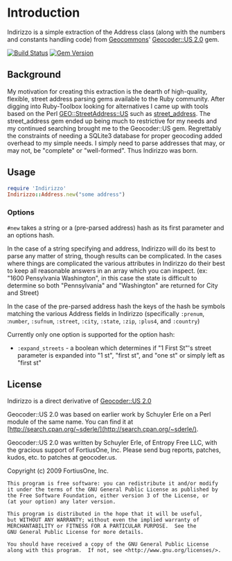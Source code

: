 # Introduction

Indirizzo is a simple extraction of the Address class (along with the numbers
and constants handling code) from [Geocommons](http://geocommons.com/)'
[Geocoder::US 2.0](https://github.com/geocommons/geocoder) gem.

[![Build Status](https://secure.travis-ci.org/daveworth/Indirizzo.png)](http://travis-ci.org/daveworth/Indirizzo)
[![Gem Version](https://badge.fury.io/rb/Indirizzo.png)](http://badge.fury.io/rb/Indirizzo)

## Background

My motivation for creating this extraction is the dearth of high-quality,
flexible, street address parsing gems available to the Ruby community.  After
digging into Ruby-Toolbox looking for alternatives I came up with tools based on
the Perl
[GEO::StreetAddress::US](http://search.cpan.org/~sderle/Geo-StreetAddress-US-0.99/US.pm)
such as [street\_address](https://github.com/astevens/street_address).  The
street_address gem ended up being much to restrictive for my needs and my
continued searching brought me to the Geocoder::US gem.  Regrettably the
constraints of needing a SQLite3 database for proper geocoding added overhead to
my simple needs. I simply need to parse addresses that may, or may not, be
"complete" or "well-formed".  Thus Indirizzo was born.

## Usage

```ruby
require 'Indirizzo'
Indirizzo::Address.new("some address")
```

### Options

`#new` takes a string or a (pre-parsed address) hash as its first parameter and
an options hash.

In the case of a string specifying and address, Indirizzo will do its best to
parse any matter of string, though results can be complicated.  In the cases
where things are complicated the various attributes in Indirizzo do their best
to keep all reasonable answers in an array which you can inspect.  (ex: "1600
Pensylvania Washington", in this case the state is difficult to determine so
both "Pennsylvania" and "Washington" are returned for City and Street)

In the case of the pre-parsed address hash the keys of the
hash be symbols matching the various Address fields in Indirizzo (specifically
`:prenum`, :`number`, `:sufnum`, `:street`, `:city`, `:state`, `:zip`, `:plus4`,
and `:country`)

Currently only one option is supported for the option hash:

* `:expand_streets` - a boolean which determines if "1 First St"'s street parameter
  is expanded into "1 st", "first st", and "one st" or simply left as "first st"

## License

Indirizzo is a direct derivative of [Geocoder::US 2.0](https://github.com/geocommons/geocoder)

Geocoder::US 2.0 was based on earlier work by Schuyler Erle on
a Perl module of the same name. You can find it at
[http://search.cpan.org/~sderle/](http://search.cpan.org/~sderle/).

Geocoder::US 2.0 was written by Schuyler Erle, of Entropy Free LLC,
with the gracious support of FortiusOne, Inc. Please send bug reports,
patches, kudos, etc. to patches at geocoder.us.

Copyright (c) 2009 FortiusOne, Inc.

    This program is free software: you can redistribute it and/or modify
    it under the terms of the GNU General Public License as published by
    the Free Software Foundation, either version 3 of the License, or
    (at your option) any later version.

    This program is distributed in the hope that it will be useful,
    but WITHOUT ANY WARRANTY; without even the implied warranty of
    MERCHANTABILITY or FITNESS FOR A PARTICULAR PURPOSE.  See the
    GNU General Public License for more details.

    You should have received a copy of the GNU General Public License
    along with this program.  If not, see <http://www.gnu.org/licenses/>.

